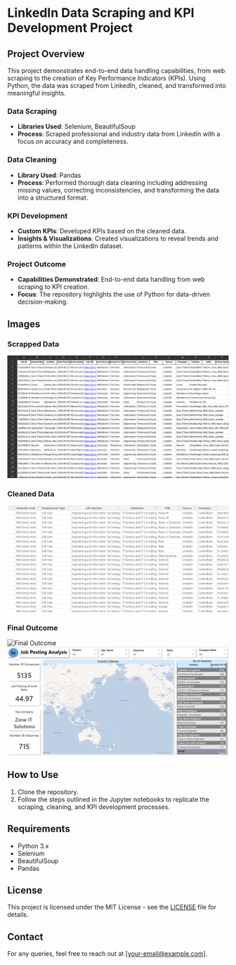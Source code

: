 # LinkedIn Data Scraping and KPI Development Project

## Project Overview

This project demonstrates end-to-end data handling capabilities, from web scraping to the creation of Key Performance Indicators (KPIs). Using Python, the data was scraped from LinkedIn, cleaned, and transformed into meaningful insights.

### Data Scraping
- **Libraries Used**: Selenium, BeautifulSoup
- **Process**: Scraped professional and industry data from LinkedIn with a focus on accuracy and completeness.

### Data Cleaning
- **Library Used**: Pandas
- **Process**: Performed thorough data cleaning including addressing missing values, correcting inconsistencies, and transforming the data into a structured format.

### KPI Development
- **Custom KPIs**: Developed KPIs based on the cleaned data.
- **Insights & Visualizations**: Created visualizations to reveal trends and patterns within the LinkedIn dataset.

### Project Outcome
- **Capabilities Demonstrated**: End-to-end data handling from web scraping to KPI creation.
- **Focus**: The repository highlights the use of Python for data-driven decision-making.

## Images

### Scrapped Data
![Data Scraping](Screenshot%202024-08-13%20170349.png)

### Cleaned Data
![Data Cleaning](Screenshot%202024-08-13%20172702.png)

### Final Outcome
![Final Outcome](Screenshot%202024-08-13%172734.png)
![Final Outcome](Screenshot%202024-08-13%20173808.png)

## How to Use
1. Clone the repository.
2. Follow the steps outlined in the Jupyter notebooks to replicate the scraping, cleaning, and KPI development processes.

## Requirements
- Python 3.x
- Selenium
- BeautifulSoup
- Pandas

## License
This project is licensed under the MIT License - see the [LICENSE](LICENSE) file for details.

## Contact
For any queries, feel free to reach out at [your-email@example.com].
